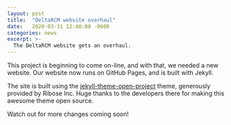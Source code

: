 ```yaml
---
layout: post
title:  "DeltaRCM website overhaul"
date:   2020-03-31 12:40:00 -0600
categories: news
excerpt: >-
  The DeltaRCM website gets an overhaul.
---
```



This project is beginning to come on-line, and with that, we needed a new website. 
Our website now runs on GitHub Pages, and is built with Jekyll.

The site is built using the [jekyll-theme-open-project](https://github.com/riboseinc/jekyll-theme-open-project) theme, generously provided by Ribose Inc.
Huge thanks to the developers there for making this awesome theme open source.

Watch out for more changes coming soon!
